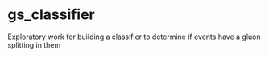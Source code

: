 # gs_classifier
Exploratory work for building a classifier to determine if events have a gluon splitting in them
